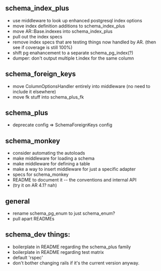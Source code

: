 ## schema_index_plus
* use middleware to look up enhanced postgresql index options
* move index definition additions to schema_index_plus
* move AR::Base.indexes into schema_index_plus
* pull out the index specs
* remove index specs that are testing things now handled by AR.  (then see if coverage is still 100%)
* shift pg enahancement to a separate schema_pg_index(?)
* dumper: don't output multiple t.index for the same column

## schema_foreign_keys
* move ColumnOptionsHandler entirely into middleware (no need to include it elsewhere)
* move fk stuff into schema_plus_fk

## schema_plus
* deprecate config => SchemaForeignKeys config


## schema_monkey
* consider automating the autoloads
* make middleware for loading a schema
* make middleware for defining a table
* make a way to insert middleware for just a specific adapter
* specs for schema_monkey
* README to document it -- the conventions and internal API
* (try it on AR 4.1?  nah)

## general
* rename schema_pg_enum to just schema_enum?
* pull apart READMEs

## schema_dev things:

* boilerplate in README regarding the schema_plus family
* boilerplate in README regarding test matrix
* default 'rspec'
* don't bother changing rails if it's the current version anyway.
